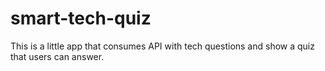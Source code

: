 # smart-tech-quiz
This is a little app that consumes API with tech questions and show a quiz that users can answer.
